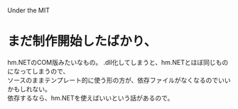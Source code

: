 Under the MIT

# まだ制作開始したばかり、
hm.NETのCOM版みたいなもの。
.dll化してしまうと、hm.NETとほぼ同じものになってしまうので、  
ソースのままテンプレート的に使う形の方が、依存ファイルがなくなるのでいいかもしれない。<br>
依存するなら、hm.NETを使えばいいという話があるので。